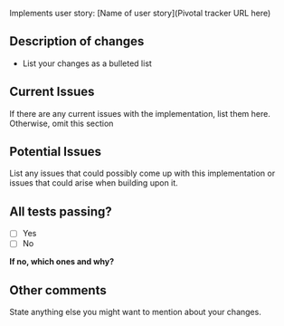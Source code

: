 Implements user story: [Name of user story](Pivotal tracker URL here)

## Description of changes

- List your changes as a bulleted list


## Current Issues

If there are any current issues with the implementation, list them here. Otherwise, omit this section

## Potential Issues

List any issues that could possibly come up with this implementation or issues that could arise when building upon it.


## All tests passing?

- [ ] Yes
- [ ] No

**If no, which ones and why?**

## Other comments

State anything else you might want to mention about your changes.
